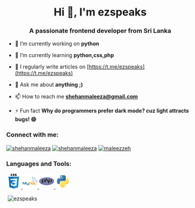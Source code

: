 <h1 align="center">Hi 👋, I'm ezspeaks</h1>
<h3 align="center">A passionate frontend developer from Sri Lanka</h3>

- 🔭 I’m currently working on **python**

- 🌱 I’m currently learning **python,css,php**

- 📝 I regularly write articles on [https://t.me/ezspeaks](https://t.me/ezspeaks)

- 💬 Ask me about **anything ;)**

- 📫 How to reach me **shehanmaleeza@gmail.com**

- ⚡ Fun fact **Why do programmers prefer dark mode? cuz light attracts bugs! 😄**

<h3 align="left">Connect with me:</h3>
<p align="left">
<a href="https://twitter.com/shehanmaleeza" target="blank"><img align="center" src="https://raw.githubusercontent.com/rahuldkjain/github-profile-readme-generator/master/src/images/icons/Social/twitter.svg" alt="shehanmaleeza" height="30" width="40" /></a>
<a href="https://fb.com/shehanmaleeza" target="blank"><img align="center" src="https://raw.githubusercontent.com/rahuldkjain/github-profile-readme-generator/master/src/images/icons/Social/facebook.svg" alt="shehanmaleeza" height="30" width="40" /></a>
<a href="https://instagram.com/maleezzeh" target="blank"><img align="center" src="https://raw.githubusercontent.com/rahuldkjain/github-profile-readme-generator/master/src/images/icons/Social/instagram.svg" alt="maleezzeh" height="30" width="40" /></a>
</p>

<h3 align="left">Languages and Tools:</h3>
<p align="left"> <a href="https://www.w3schools.com/css/" target="_blank" rel="noreferrer"> <img src="https://raw.githubusercontent.com/devicons/devicon/master/icons/css3/css3-original-wordmark.svg" alt="css3" width="40" height="40"/> </a> <a href="https://www.mysql.com/" target="_blank" rel="noreferrer"> <img src="https://raw.githubusercontent.com/devicons/devicon/master/icons/mysql/mysql-original-wordmark.svg" alt="mysql" width="40" height="40"/> </a> <a href="https://www.php.net" target="_blank" rel="noreferrer"> <img src="https://raw.githubusercontent.com/devicons/devicon/master/icons/php/php-original.svg" alt="php" width="40" height="40"/> </a> <a href="https://www.python.org" target="_blank" rel="noreferrer"> <img src="https://raw.githubusercontent.com/devicons/devicon/master/icons/python/python-original.svg" alt="python" width="40" height="40"/> </a> </p>

<p>&nbsp;<img align="center" src="https://github-readme-stats.vercel.app/api?username=ezspeaks&show_icons=true&locale=en" alt="ezspeaks" /></p>
